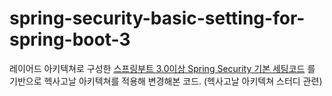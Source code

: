 # spring-security-basic-setting-for-spring-boot-3

레이어드 아키텍쳐로 구성한 [스프링부트 3.0이상 Spring Security 기본 세팅코드](https://github.com/nahwasa/spring-security-basic-setting-for-spring-boot-3) 를 기반으로 헥사고날 아키텍쳐를 적용해 변경해본 코드. (헥사고날 아키텍쳐 스터디 관련)
